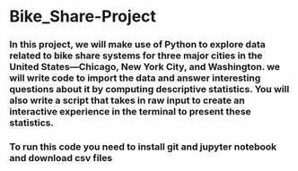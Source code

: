 # Bike_Share-Project
### In this project, we will make use of Python to explore data related to bike share systems for three major cities in the United States—Chicago, New York City, and Washington. we will write code to import the data and answer interesting questions about it by computing descriptive statistics. You will also write a script that takes in raw input to create an interactive experience in the terminal to present these statistics.
### To run this code you need to install git and jupyter notebook and download csv files
